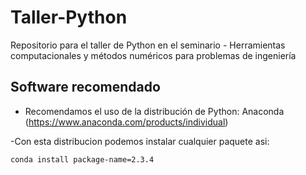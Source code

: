 # Taller-Python
Repositorio para el taller de Python en el seminario - Herramientas computacionales y métodos numéricos para problemas de ingeniería

## Software recomendado

- Recomendamos el uso de la distribución de Python: Anaconda (https://www.anaconda.com/products/individual)

-Con esta distribucion podemos instalar cualquier paquete asi:

`conda install package-name=2.3.4`
